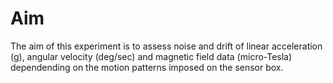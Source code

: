 # Aim
The aim of this experiment is to assess noise and drift of linear acceleration (g), angular velocity (deg/sec) and magnetic field data (micro-Tesla) dependending on the motion patterns imposed on the sensor box.
